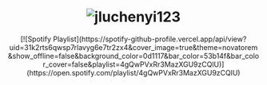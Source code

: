 <h1 align="center">
  <img src="https://github.com/jluchenyi123/jluchenyi123/blob/41642f92ff2468bfde6a4d546a4c6c217f598ff9/resources/svg/name.svg" alt="jluchenyi123" />
</h1>

<div align="center">
  [![Spotify Playlist](https://spotify-github-profile.vercel.app/api/view?uid=31k2rts6qwsp7rlavyg6e7tr2zx4&cover_image=true&theme=novatorem&show_offline=false&background_color=0d1117&bar_color=53b14f&bar_color_cover=false&playlist=4gQwPVxRr3MazXGU9zCQlU)](https://open.spotify.com/playlist/4gQwPVxRr3MazXGU9zCQlU)
</div>

